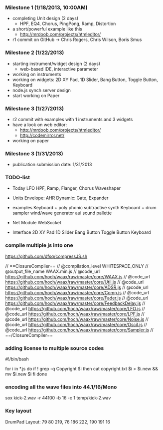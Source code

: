 ### Milestone 1 (1/18/2013, 10:00AM)

* completing Unit design (2 days)
  - HPF, EQ4, Chorus, PingPong, Ramp, Distortion
* a short/powerful example like this
  - http://mrdoob.com/projects/htmleditor/
* r1 commit on GitHub -> Chris Rogers, Chris Wilson, Boris Smus

### Milestone 2 (1/22/2013)

* starting instrument/widget design (2 days)
  - web-based IDE, interactive parameter 
* working on instruments
* working on widgets: 2D XY Pad, 1D Slider, Bang Button, Toggle Button, Keyboard
* node.js synch server design 
* start working on Paper

### Milestone 3 (1/27/2013)

* r2 commit with examples with 1 instruments and 3 widgets
* have a look on web editor: 
  - http://mrdoob.com/projects/htmleditor/
  - http://codemirror.net/
* working on paper

### Milestone 3 (1/31/2013)

* publication submission date: 1/31/2013

### TODO-list

* Today
  LFO
  HPF, Ramp, Flanger, Chorus
  Waveshaper

* Units
  Envelope: AHR
  Dynamic: Gate, Expander

* examples
  Keyboard + poly phonic subtractive synth
  Keyboard + drum sampler
  wind/wave generator
  aui sound pallette

* Net Module
  WebSocket

* Interface
  2D XY Pad
  1D Slider
  Bang Button
  Toggle Button
  Keyboard


### compile multiple js into one

https://github.com/dfsq/compressJS.sh

// ==ClosureCompiler==
// @compilation_level WHITESPACE_ONLY
// @output_file_name WAAX.min.js
// @code_url https://github.com/hoch/waax/raw/master/core/WAAX.js
// @code_url https://github.com/hoch/waax/raw/master/core/Util.js
// @code_url https://github.com/hoch/waax/raw/master/core/ADSR.js
// @code_url https://github.com/hoch/waax/raw/master/core/Comp.js
// @code_url https://github.com/hoch/waax/raw/master/core/Fader.js
// @code_url https://github.com/hoch/waax/raw/master/core/FeedbackDelay.js
// @code_url https://github.com/hoch/waax/raw/master/core/LFO.js
// @code_url https://github.com/hoch/waax/raw/master/core/LPF.js
// @code_url https://github.com/hoch/waax/raw/master/core/Noise.js
// @code_url https://github.com/hoch/waax/raw/master/core/Oscil.js
// @code_url https://github.com/hoch/waax/raw/master/core/Sampler.js
// ==/ClosureCompiler==

### adding license to multiple source codes

#!/bin/bash

for i in *.js
do
  if ! grep -q Copyright $i
  then
    cat copyright.txt $i > $i.new && mv $i.new $i
  fi
done


### encoding all the wave files into 44.1/16/Mono

sox kick-2.wav -r 44100 -b 16 -c 1 temp/kick-2.wav


### Key layout

DrumPad Layout:
79 80 219,
76 186 222,
190 191 16


